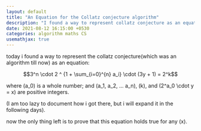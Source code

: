 ```yaml
---
layout: default
title: "An Equation for the Collatz conjecture algorithm"
description: "I found a way to represent collatz conjecture as an equation"
date: 2021-08-12 16:15:00 +0530
categories: algorithm maths CS
usemathjax: true
---
```


today i found a way to represent the collatz conjecture(which was an algorithm till now) as an equation:

$$3^n \cdot 2 ^ {1 + \sum_{i=0}^{n} a_i} \cdot (3y + 1) = 2^k$$

where \(a_0\) is a whole number; and \(a_1, a_2, ... a_n\), \(k\), and \(2^a_0 \cdot y = x\) are positive integers.

(I am too lazy to document how i got there, but i will expand it in the following days).

now the only thing left is to prove that this equation holds true for any \(x\).
